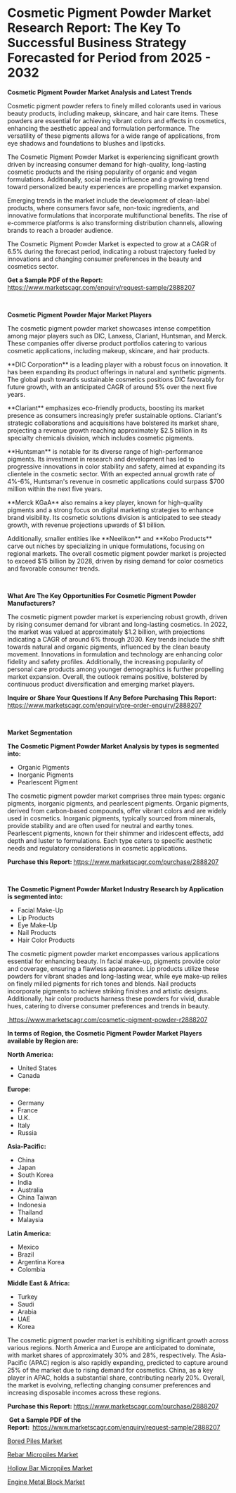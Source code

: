 <p><h1>Cosmetic Pigment Powder Market Research Report: The Key To Successful Business Strategy Forecasted for Period from 2025 - 2032</h1></p><p><strong>Cosmetic Pigment Powder Market Analysis and Latest Trends</strong></p>
<p><p>Cosmetic pigment powder refers to finely milled colorants used in various beauty products, including makeup, skincare, and hair care items. These powders are essential for achieving vibrant colors and effects in cosmetics, enhancing the aesthetic appeal and formulation performance. The versatility of these pigments allows for a wide range of applications, from eye shadows and foundations to blushes and lipsticks.</p><p>The Cosmetic Pigment Powder Market is experiencing significant growth driven by increasing consumer demand for high-quality, long-lasting cosmetic products and the rising popularity of organic and vegan formulations. Additionally, social media influence and a growing trend toward personalized beauty experiences are propelling market expansion. </p><p>Emerging trends in the market include the development of clean-label products, where consumers favor safe, non-toxic ingredients, and innovative formulations that incorporate multifunctional benefits. The rise of e-commerce platforms is also transforming distribution channels, allowing brands to reach a broader audience. </p><p>The Cosmetic Pigment Powder Market is expected to grow at a CAGR of 6.5% during the forecast period, indicating a robust trajectory fueled by innovations and changing consumer preferences in the beauty and cosmetics sector.</p></p>
<p><strong>Get a Sample PDF of the Report:&nbsp;</strong> <a href="https://www.marketscagr.com/enquiry/request-sample/2888207?utm_campaign=1869&utm_medium=2&utm_source=Github&utm_content=ia&utm_term=14032025&utm_id=cosmetic-pigment-powder">https://www.marketscagr.com/enquiry/request-sample/2888207</a></p>
<p>&nbsp;</p>
<p><strong>Cosmetic Pigment Powder Major Market Players</strong></p>
<p><p>The cosmetic pigment powder market showcases intense competition among major players such as DIC, Lanxess, Clariant, Huntsman, and Merck. These companies offer diverse product portfolios catering to various cosmetic applications, including makeup, skincare, and hair products.</p><p>**DIC Corporation** is a leading player with a robust focus on innovation. It has been expanding its product offerings in natural and synthetic pigments. The global push towards sustainable cosmetics positions DIC favorably for future growth, with an anticipated CAGR of around 5% over the next five years. </p><p>**Clariant** emphasizes eco-friendly products, boosting its market presence as consumers increasingly prefer sustainable options. Clariant's strategic collaborations and acquisitions have bolstered its market share, projecting a revenue growth reaching approximately $2.5 billion in its specialty chemicals division, which includes cosmetic pigments.</p><p>**Huntsman** is notable for its diverse range of high-performance pigments. Its investment in research and development has led to progressive innovations in color stability and safety, aimed at expanding its clientele in the cosmetic sector. With an expected annual growth rate of 4%-6%, Huntsman's revenue in cosmetic applications could surpass $700 million within the next five years.</p><p>**Merck KGaA** also remains a key player, known for high-quality pigments and a strong focus on digital marketing strategies to enhance brand visibility. Its cosmetic solutions division is anticipated to see steady growth, with revenue projections upwards of $1 billion.</p><p>Additionally, smaller entities like **Neelikon** and **Kobo Products** carve out niches by specializing in unique formulations, focusing on regional markets. The overall cosmetic pigment powder market is projected to exceed $15 billion by 2028, driven by rising demand for color cosmetics and favorable consumer trends.</p></p>
<p>&nbsp;</p>
<p><strong>What Are The Key Opportunities For Cosmetic Pigment Powder Manufacturers?</strong></p>
<p><p>The cosmetic pigment powder market is experiencing robust growth, driven by rising consumer demand for vibrant and long-lasting cosmetics. In 2022, the market was valued at approximately $1.2 billion, with projections indicating a CAGR of around 6% through 2030. Key trends include the shift towards natural and organic pigments, influenced by the clean beauty movement. Innovations in formulation and technology are enhancing color fidelity and safety profiles. Additionally, the increasing popularity of personal care products among younger demographics is further propelling market expansion. Overall, the outlook remains positive, bolstered by continuous product diversification and emerging market players.</p></p>
<p><strong>Inquire or Share Your Questions If Any Before Purchasing This Report:</strong> <a href="https://www.marketscagr.com/enquiry/pre-order-enquiry/2888207?utm_campaign=1869&utm_medium=2&utm_source=Github&utm_content=ia&utm_term=14032025&utm_id=cosmetic-pigment-powder">https://www.marketscagr.com/enquiry/pre-order-enquiry/2888207</a></p>
<p>&nbsp;</p>
<p><strong>Market Segmentation</strong></p>
<p><strong>The Cosmetic Pigment Powder Market Analysis by types is segmented into:</strong></p>
<p><ul><li>Organic Pigments</li><li>Inorganic Pigments</li><li>Pearlescent Pigment</li></ul></p>
<p><p>The cosmetic pigment powder market comprises three main types: organic pigments, inorganic pigments, and pearlescent pigments. Organic pigments, derived from carbon-based compounds, offer vibrant colors and are widely used in cosmetics. Inorganic pigments, typically sourced from minerals, provide stability and are often used for neutral and earthy tones. Pearlescent pigments, known for their shimmer and iridescent effects, add depth and luster to formulations. Each type caters to specific aesthetic needs and regulatory considerations in cosmetic applications.</p></p>
<p><strong>Purchase this Report:&nbsp;</strong><a href="https://www.marketscagr.com/purchase/2888207?utm_campaign=1869&utm_medium=2&utm_source=Github&utm_content=ia&utm_term=14032025&utm_id=cosmetic-pigment-powder">https://www.marketscagr.com/purchase/2888207</a></p>
<p>&nbsp;</p>
<p><strong>The Cosmetic Pigment Powder Market Industry Research by Application is segmented into:</strong></p>
<p><ul><li>Facial Make-Up</li><li>Lip Products</li><li>Eye Make-Up</li><li>Nail Products</li><li>Hair Color Products</li></ul></p>
<p><p>The cosmetic pigment powder market encompasses various applications essential for enhancing beauty. In facial make-up, pigments provide color and coverage, ensuring a flawless appearance. Lip products utilize these powders for vibrant shades and long-lasting wear, while eye make-up relies on finely milled pigments for rich tones and blends. Nail products incorporate pigments to achieve striking finishes and artistic designs. Additionally, hair color products harness these powders for vivid, durable hues, catering to diverse consumer preferences and trends in beauty.</p></p>
<p><a href="https://www.marketscagr.com/cosmetic-pigment-powder-r2888207?utm_campaign=1869&utm_medium=2&utm_source=Github&utm_content=ia&utm_term=14032025&utm_id=cosmetic-pigment-powder">&nbsp;https://www.marketscagr.com/cosmetic-pigment-powder-r2888207</a></p>
<p><strong>In terms of Region, the Cosmetic Pigment Powder Market Players available by Region are:</strong></p>
<p>
    <p> <strong> North America: </strong>
        <ul>
            <li>United States</li>
            <li>Canada</li>
        </ul>
        </p> 
    <p> <strong> Europe: </strong>
        <ul>
            <li>Germany</li>
            <li>France</li>
            <li>U.K.</li>
            <li>Italy</li>
            <li>Russia</li>
        </ul>
        </p> 
    <p> <strong> Asia-Pacific: </strong>
        <ul>
            <li>China</li>
            <li>Japan</li>
            <li>South Korea</li>
            <li>India</li>
            <li>Australia</li>
            <li>China Taiwan</li>
            <li>Indonesia</li>
            <li>Thailand</li>
            <li>Malaysia</li>
        </ul>
        </p> 
    <p> <strong> Latin America: </strong>
        <ul>
            <li>Mexico</li>
            <li>Brazil</li>
            <li>Argentina Korea</li>
            <li>Colombia</li>
        </ul>
        </p> 
    <p> <strong> Middle East & Africa: </strong>
        <ul>
            <li>Turkey</li>
            <li>Saudi</li>
            <li>Arabia</li>
            <li>UAE</li>
            <li>Korea</li>
        </ul>
    </p>
    </p>
<p><p>The cosmetic pigment powder market is exhibiting significant growth across various regions. North America and Europe are anticipated to dominate, with market shares of approximately 30% and 28%, respectively. The Asia-Pacific (APAC) region is also rapidly expanding, predicted to capture around 25% of the market due to rising demand for cosmetics. China, as a key player in APAC, holds a substantial share, contributing nearly 20%. Overall, the market is evolving, reflecting changing consumer preferences and increasing disposable incomes across these regions.</p></p>
<p><strong>Purchase this Report: </strong><a href="https://www.marketscagr.com/purchase/2888207?utm_campaign=1869&utm_medium=2&utm_source=Github&utm_content=ia&utm_term=14032025&utm_id=cosmetic-pigment-powder">https://www.marketscagr.com/purchase/2888207</a></p>
<p>&nbsp;<strong>Get a Sample PDF of the Report:&nbsp;&nbsp;</strong><a href="https://www.marketscagr.com/enquiry/request-sample/2888207?utm_campaign=1869&utm_medium=2&utm_source=Github&utm_content=ia&utm_term=14032025&utm_id=cosmetic-pigment-powder">https://www.marketscagr.com/enquiry/request-sample/2888207</a></p>
<p><strong></strong></p>
<p><p><a href="https://github.com/provorikovar/Market-Research-Report-List-7/blob/main/bored-piles-market.md?utm_campaign=1869&utm_medium=2&utm_source=Github&utm_content=ia&utm_term=14032025&utm_id=cosmetic-pigment-powder">Bored Piles Market</a></p><p><a href="https://github.com/CliffMedina6/Market-Research-Report-List-7/blob/main/rebar-micropiles-market.md?utm_campaign=1869&utm_medium=2&utm_source=Github&utm_content=ia&utm_term=14032025&utm_id=cosmetic-pigment-powder">Rebar Micropiles Market</a></p><p><a href="https://github.com/leptouwrites/Market-Research-Report-List-1/blob/main/hollow-bar-micropiles-market.md?utm_campaign=1869&utm_medium=2&utm_source=Github&utm_content=ia&utm_term=14032025&utm_id=cosmetic-pigment-powder">Hollow Bar Micropiles Market</a></p><p><a href="https://github.com/colloerrinbp/Market-Research-Report-List-1/blob/main/engine-metal-block-market.md?utm_campaign=1869&utm_medium=2&utm_source=Github&utm_content=ia&utm_term=14032025&utm_id=cosmetic-pigment-powder">Engine Metal Block Market</a></p></p>